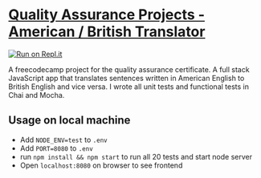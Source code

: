 # [Quality Assurance Projects - American / British Translator](https://www.freecodecamp.org/learn/quality-assurance/quality-assurance-projects/american-british-translator)
[![Run on Repl.it](https://repl.it/badge/github/panda4817/American-to-British-translator)](https://repl.it/@Panda4817/American-to-British-translator)

A freecodecamp project for the quality assurance certificate. A full stack JavaScript app that translates sentences written in American English to British English and vice versa. I wrote all unit tests and functional tests in Chai and Mocha.

## Usage on local machine

- Add `NODE_ENV=test` to `.env`
- Add `PORT=8080` to `.env`
- run `npm install && npm start` to run all 20 tests and start node server
- Open `localhost:8080` on browser to see frontend